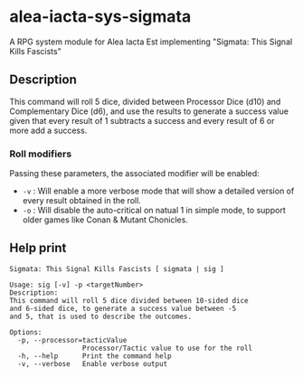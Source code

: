 # alea-iacta-sys-sigmata
A RPG system module for Alea Iacta Est implementing "Sigmata: This Signal Kills Fascists"

## Description
This command will roll 5 dice, divided between Processor Dice (d10) and Complementary Dice (d6), and use the results to generate a success value given that every result of 1 subtracts a success and every result of 6 or more add a success.

### Roll modifiers
Passing these parameters, the associated modifier will be enabled:

* `-v` : Will enable a more verbose mode that will show a detailed version of every result obtained in the roll.
* `-o` : Will disable the auto-critical on natual 1 in simple mode, to support older games like Conan & Mutant Chonicles.

## Help print
```
Sigmata: This Signal Kills Fascists [ sigmata | sig ]

Usage: sig [-v] -p <targetNumber>
Description:
This command will roll 5 dice divided between 10-sided dice
and 6-sided dice, to generate a success value between -5
and 5, that is used to describe the outcomes.

Options:
  -p, --processor=tacticValue
                  Processor/Tactic value to use for the roll
  -h, --help      Print the command help
  -v, --verbose   Enable verbose output
```
